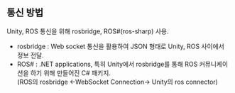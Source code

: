 ## 통신 방법

Unity, ROS 통신을 위해 rosbridge, ROS#(ros-sharp) 사용.
- rosbridge : Web socket 통신을 활용하여 JSON 형태로 Unity, ROS 사이에서 정보 전달.
- ROS# : .NET applications, 특히 Unity에서 rosbridge를 통해 ROS 커뮤니케이션을 하기 위해 만들어진 C# 패키지.  
(ROS의 rosbridge <-WebSocket Connection-> Unity의 ros connector)
